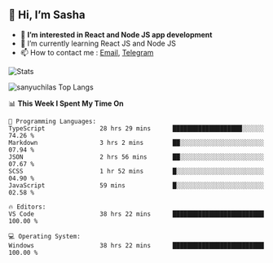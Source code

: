 ## 👋 Hi, I’m Sasha

- 👀 **I’m interested in React and Node JS app development** 
- 🌱 I’m currently learning React JS and Node JS
- 📫 How to contact me : [Email](mailto:sanyuchilas@gmail.com), [Telegram](https://t.me/sanyuchilas)

![Stats](https://github-readme-stats.vercel.app/api?username=sanyuchilas&show_icons=true&theme=react&hide=issues&count_private=true&layout=compact)

![sanyuchilas Top Langs](https://github-readme-stats.vercel.app/api/top-langs/?username=sanyuchilas&theme=react&hide_border=true&include_all_commits=true&count_private=true)

<!--START_SECTION:waka-->
📊 **This Week I Spent My Time On** 

```text
💬 Programming Languages: 
TypeScript               28 hrs 29 mins      ███████████████████░░░░░░   74.26 % 
Markdown                 3 hrs 2 mins        ██░░░░░░░░░░░░░░░░░░░░░░░   07.94 % 
JSON                     2 hrs 56 mins       ██░░░░░░░░░░░░░░░░░░░░░░░   07.67 % 
SCSS                     1 hr 52 mins        █░░░░░░░░░░░░░░░░░░░░░░░░   04.90 % 
JavaScript               59 mins             █░░░░░░░░░░░░░░░░░░░░░░░░   02.58 % 

🔥 Editors: 
VS Code                  38 hrs 22 mins      █████████████████████████   100.00 % 

💻 Operating System: 
Windows                  38 hrs 22 mins      █████████████████████████   100.00 % 
```


<!--END_SECTION:waka-->
